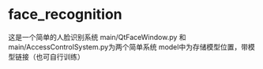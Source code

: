 # face_recognition
这是一个简单的人脸识别系统
main/QtFaceWindow.py 和 main/AccessControlSystem.py为两个简单系统
model中为存储模型位置，带模型链接（也可自行训练）

